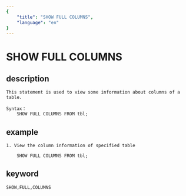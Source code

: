 ```yaml
---
{
    "title": "SHOW FULL COLUMNS",
    "language": "en"
}
---
```


<!-- 
Licensed to the Apache Software Foundation (ASF) under one
or more contributor license agreements.  See the NOTICE file
distributed with this work for additional information
regarding copyright ownership.  The ASF licenses this file
to you under the Apache License, Version 2.0 (the
"License"); you may not use this file except in compliance
with the License.  You may obtain a copy of the License at

  http://www.apache.org/licenses/LICENSE-2.0

Unless required by applicable law or agreed to in writing,
software distributed under the License is distributed on an
"AS IS" BASIS, WITHOUT WARRANTIES OR CONDITIONS OF ANY
KIND, either express or implied.  See the License for the
specific language governing permissions and limitations
under the License.
-->

# SHOW FULL COLUMNS

## description

    This statement is used to view some information about columns of a table.

    Syntax：
        SHOW FULL COLUMNS FROM tbl;

## example

    1. View the column information of specified table

        SHOW FULL COLUMNS FROM tbl;

## keyword

    SHOW,FULL,COLUMNS    

